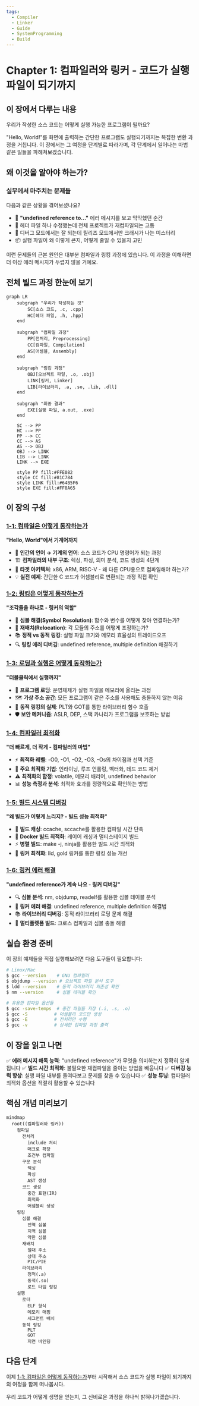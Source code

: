 ```yaml
---
tags:
  - Compiler
  - Linker
  - Guide
  - SystemProgramming
  - Build
---
```


# Chapter 1: 컴파일러와 링커 - 코드가 실행 파일이 되기까지

## 이 장에서 다루는 내용

우리가 작성한 소스 코드는 어떻게 실행 가능한 프로그램이 될까요?

"Hello, World!"를 화면에 출력하는 간단한 프로그램도 실행되기까지는 복잡한 변환 과정을 거칩니다. 이 장에서는 그 여정을 단계별로 따라가며, 각 단계에서 일어나는 마법 같은 일들을 파헤쳐보겠습니다.

## 왜 이것을 알아야 하는가?

### 실무에서 마주치는 문제들

다음과 같은 상황을 겪어보셨나요?

- 💢 **"undefined reference to..."** 에러 메시지를 보고 막막했던 순간
- 🐌 헤더 파일 하나 수정했는데 전체 프로젝트가 재컴파일되는 고통
- 🤔 디버그 모드에서는 잘 되는데 릴리즈 모드에서만 크래시가 나는 미스터리
- 📦 실행 파일이 왜 이렇게 큰지, 어떻게 줄일 수 있을지 고민

이런 문제들의 근본 원인은 대부분 컴파일과 링킹 과정에 있습니다. 이 과정을 이해하면 더 이상 에러 메시지가 두렵지 않을 거예요.

## 전체 빌드 과정 한눈에 보기

```mermaid
graph LR
    subgraph "우리가 작성하는 것"
        SC[소스 코드, .c, .cpp]
        HC[헤더 파일, .h, .hpp]
    end

    subgraph "컴파일 과정"
        PP[전처리, Preprocessing]
        CC[컴파일, Compilation]
        AS[어셈블, Assembly]
    end

    subgraph "링킹 과정"
        OBJ[오브젝트 파일, .o, .obj]
        LINK[링커, Linker]
        LIB[라이브러리, .a, .so, .lib, .dll]
    end

    subgraph "최종 결과"
        EXE[실행 파일, a.out, .exe]
    end

    SC --> PP
    HC --> PP
    PP --> CC
    CC --> AS
    AS --> OBJ
    OBJ --> LINK
    LIB --> LINK
    LINK --> EXE

    style PP fill:#FFE082
    style CC fill:#81C784
    style LINK fill:#64B5F6
    style EXE fill:#FF8A65
```

## 이 장의 구성

### [1-1: 컴파일은 어떻게 동작하는가](01-compilation.md)

**"Hello, World"에서 기계어까지**

- 🔄 **인간의 언어 → 기계의 언어**: 소스 코드가 CPU 명령어가 되는 과정
- 🏗️ **컴파일러의 내부 구조**: 렉싱, 파싱, 의미 분석, 코드 생성의 4단계
- 🎯 **타겟 아키텍처**: x86, ARM, RISC-V - 왜 다른 CPU용으로 컴파일해야 하는가?
- 💡 **실전 예제**: 간단한 C 코드가 어셈블리로 변환되는 과정 직접 확인

### [1-2: 링킹은 어떻게 동작하는가](02-linking.md)

**"조각들을 하나로 - 링커의 역할"**

- 🧩 **심볼 해결(Symbol Resolution)**: 함수와 변수를 어떻게 찾아 연결하는가?
- 📍 **재배치(Relocation)**: 각 모듈의 주소를 어떻게 조정하는가?
- 📚 **정적 vs 동적 링킹**: 실행 파일 크기와 메모리 효율성의 트레이드오프
- 🔍 **링킹 에러 디버깅**: undefined reference, multiple definition 해결하기

### [1-3: 로딩과 실행은 어떻게 동작하는가](03-loading-execution.md)

**"더블클릭에서 실행까지"**

- 🚀 **프로그램 로딩**: 운영체제가 실행 파일을 메모리에 올리는 과정
- 🗺️ **가상 주소 공간**: 모든 프로그램이 같은 주소를 사용해도 충돌하지 않는 이유
- 🔗 **동적 링킹의 실제**: PLT와 GOT를 통한 라이브러리 함수 호출
- 🛡️ **보안 메커니즘**: ASLR, DEP, 스택 카나리가 프로그램을 보호하는 방법

### [1-4: 컴파일러 최적화](04-optimization.md)

**"더 빠르게, 더 작게 - 컴파일러의 마법"**

- ⚡ **최적화 레벨**: -O0, -O1, -O2, -O3, -Os의 차이점과 선택 기준
- 🔄 **주요 최적화 기법**: 인라이닝, 루프 언롤링, 벡터화, 데드 코드 제거
- ⚠️ **최적화의 함정**: volatile, 메모리 배리어, undefined behavior
- 📊 **성능 측정과 분석**: 최적화 효과를 정량적으로 확인하는 방법

### [1-5: 빌드 시스템 디버깅](05-build-debugging.md)

**"왜 빌드가 이렇게 느리지? - 빌드 성능 최적화"**

- 🚀 **빌드 캐싱**: ccache, sccache를 활용한 컴파일 시간 단축
- 🐳 **Docker 빌드 최적화**: 레이어 캐싱과 멀티스테이지 빌드
- ⚡ **병렬 빌드**: make -j, ninja를 활용한 빌드 시간 최적화
- 🔧 **링커 최적화**: lld, gold 링커를 통한 링킹 성능 개선

### [1-6: 링커 에러 해결](06-linking-debugging.md)

**"undefined reference가 계속 나요 - 링커 디버깅"**

- 🔍 **심볼 분석**: nm, objdump, readelf를 활용한 심볼 테이블 분석
- 🐛 **링커 에러 해결**: undefined reference, multiple definition 해결법
- 📚 **라이브러리 디버깅**: 동적 라이브러리 로딩 문제 해결
- 🔧 **멀티플랫폼 빌드**: 크로스 컴파일과 심볼 충돌 해결

## 실습 환경 준비

이 장의 예제들을 직접 실행해보려면 다음 도구들이 필요합니다:

```bash
# Linux/Mac
$ gcc --version    # GNU 컴파일러
$ objdump --version # 오브젝트 파일 분석 도구
$ ldd --version    # 동적 라이브러리 의존성 확인
$ nm --version     # 심볼 테이블 확인

# 유용한 컴파일 옵션들
$ gcc -save-temps  # 중간 파일들 저장 (.i, .s, .o)
$ gcc -S          # 어셈블리 코드만 생성
$ gcc -E          # 전처리만 수행
$ gcc -v          # 상세한 컴파일 과정 출력
```

## 이 장을 읽고 나면

✅ **에러 메시지 해독 능력**: "undefined reference"가 무엇을 의미하는지 정확히 알게 됩니다
✅ **빌드 시간 최적화**: 불필요한 재컴파일을 줄이는 방법을 배웁니다
✅ **디버깅 능력 향상**: 실행 파일 내부를 들여다보고 문제를 찾을 수 있습니다
✅ **성능 튜닝**: 컴파일러 최적화 옵션을 적절히 활용할 수 있습니다

## 핵심 개념 미리보기

```mermaid
mindmap
  root((컴파일러와 링커))
    컴파일
      전처리
        include 처리
        매크로 확장
        조건부 컴파일
      구문 분석
        렉싱
        파싱
        AST 생성
      코드 생성
        중간 표현(IR)
        최적화
        어셈블리 생성
    링킹
      심볼 해결
        전역 심볼
        지역 심볼
        약한 심볼
      재배치
        절대 주소
        상대 주소
        PIC/PIE
      라이브러리
        정적(.a)
        동적(.so)
        로드 타임 링킹
    실행
      로더
        ELF 형식
        메모리 매핑
        세그먼트 배치
      동적 링킹
        PLT
        GOT
        지연 바인딩
```

## 다음 단계

이제 [1-1: 컴파일은 어떻게 동작하는가](01-compilation.md)부터 시작해서 소스 코드가 실행 파일이 되기까지의 여정을 함께 떠나봅시다.

우리 코드가 어떻게 생명을 얻는지, 그 신비로운 과정을 하나씩 밝혀나가겠습니다.
